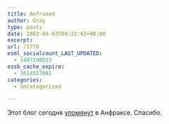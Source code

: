 ```yaml
---
title: Anfraxed
author: Gray
type: posts
date: 2003-04-03T09:22:02+00:00
excerpt:
url: /2770
esml_socialcount_LAST_UPDATED:
  - 1497198013
essb_cache_expire:
  - 1614517081
categories:
  - Uncategorized

---
```








Этот блог сегодня <a href="http://anfrax.ru/03.04.2003" target="_blank">упомянут</a> в Анфраксе. Спасибо.